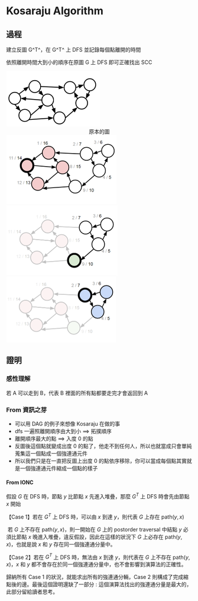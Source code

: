 # Kosaraju Algorithm 

## 過程

建立反圖 G^T^，在 G^T^ 上 DFS 並記錄每個點離開的時間

依照離開時間大到小的順序在原圖 G 上 DFS 即可正確找出 SCC

<img src=".\77.png" style="zoom:50%;" />

<center>
    原本的圖
</center>



<img src=".\74.png" style="zoom:50%;" />

<img src=".\75.png" style="zoom:50%;" />

<img src=".\76.png" style="zoom:50%;" />

## 證明

### 感性理解

若 A 可以走到 B，代表 B 裡面的所有點都要走完才會返回到 A

### From 資訊之芽

- 可以用 DAG 的例子來想像 Kosaraju 在做的事 
- dfs 一遍照離開順序由大到小 $\implies$ 拓撲順序 
- 離開順序最大的點 $\implies$ 入度 0 的點 
- 反圖後這個點就變成出度 0 的點了，他走不到任何人，所以也就當成只會單純蒐集這一個點成一個強連通元件 
- 所以我們只是在一直把反圖上出度 0 的點依序移除，你可以當成每個點其實就是一個強連通元件縮成一個點的樣子

#### From IONC

假設 $G$ 在 DFS 時，節點 $y$ 比節點 $x$ 先進入堆疊，那麼 $G^T$ 上 DFS 時會先由節點 $x$ 開始

【Case 1】若在 $G^T$ 上 DFS 時，可以由 $x$ 到達 $y$，則代表 $G$ 上存在 $\text{path}(y,x)$

​	若 $G$ 上不存在 $\text{path}(y,x)$，則一開始在 $G$ 上的 postorder traversal 中結點 $y$ 必須比節點 $x$ 晚進入堆疊，違反假設，因此在這樣的狀況下 $G$ 上必存在 $\text{path}(y,x)$，也就是說 $x$ 和 $y$ 存在同一個強連通分量中。

【Case 2】若在 $G^T$ 上 DFS 時，無法由 $x$ 到達 $y$，則代表在 $G$ 上不存在 $\text{path}(y,x)$，$x$ 和 $y$ 都不會存在於同一個強連通分量中，也不會影響到演算法的正確性。

歸納所有 Case 1 的狀況，就能求出所有的強連通分輛，Case 2 則構成了完成縮點後的邊。最後這個證明還缺了一部分 : 這個演算法找出的強連通分量是最大的，此部分留給讀者思考。

